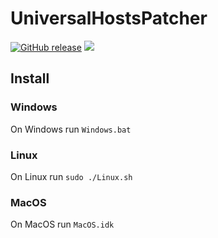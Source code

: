 # UniversalHostsPatcher

[![GitHub release](https://img.shields.io/github/release/xRealNeon/UniversalHostsPatcher.svg)](https://github.com/xRealNeon/UniversalHostsPatcher/releases)
[![](https://img.shields.io/github/license/mashape/apistatus.svg)](https://github.com/xRealNeon/UniversalHostsPatcher/blob/master/LICENSE)

## Install

### Windows

On Windows run `Windows.bat`

### Linux

On Linux run `sudo ./Linux.sh`

### MacOS

On MacOS run `MacOS.idk`
